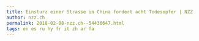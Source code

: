 ```yaml
---
title: Einsturz einer Strasse in China fordert acht Todesopfer | NZZ
author: nzz.ch
permalink: 2018-02-08-nzz.ch--54436647.html
tags: en es ru hy fr it zh ar fa
---
```



